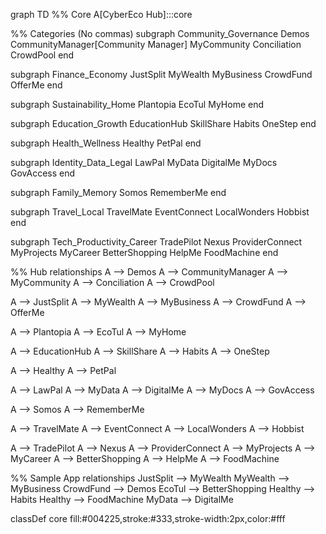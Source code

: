 graph TD
  %% Core
  A[CyberEco Hub]:::core

  %% Categories (No commas)
  subgraph Community_Governance
    Demos
    CommunityManager[Community Manager]
    MyCommunity
    Conciliation
    CrowdPool
  end

  subgraph Finance_Economy
    JustSplit
    MyWealth
    MyBusiness
    CrowdFund
    OfferMe
  end

  subgraph Sustainability_Home
    Plantopia
    EcoTul
    MyHome
  end

  subgraph Education_Growth
    EducationHub
    SkillShare
    Habits
    OneStep
  end

  subgraph Health_Wellness
    Healthy
    PetPal
  end

  subgraph Identity_Data_Legal
    LawPal
    MyData
    DigitalMe
    MyDocs
    GovAccess
  end

  subgraph Family_Memory
    Somos
    RememberMe
  end

  subgraph Travel_Local
    TravelMate
    EventConnect
    LocalWonders
    Hobbist
  end

  subgraph Tech_Productivity_Career
    TradePilot
    Nexus
    ProviderConnect
    MyProjects
    MyCareer
    BetterShopping
    HelpMe
    FoodMachine
  end

  %% Hub relationships
  A --> Demos
  A --> CommunityManager
  A --> MyCommunity
  A --> Conciliation
  A --> CrowdPool

  A --> JustSplit
  A --> MyWealth
  A --> MyBusiness
  A --> CrowdFund
  A --> OfferMe

  A --> Plantopia
  A --> EcoTul
  A --> MyHome

  A --> EducationHub
  A --> SkillShare
  A --> Habits
  A --> OneStep

  A --> Healthy
  A --> PetPal

  A --> LawPal
  A --> MyData
  A --> DigitalMe
  A --> MyDocs
  A --> GovAccess

  A --> Somos
  A --> RememberMe

  A --> TravelMate
  A --> EventConnect
  A --> LocalWonders
  A --> Hobbist

  A --> TradePilot
  A --> Nexus
  A --> ProviderConnect
  A --> MyProjects
  A --> MyCareer
  A --> BetterShopping
  A --> HelpMe
  A --> FoodMachine

  %% Sample App relationships
  JustSplit --> MyWealth
  MyWealth --> MyBusiness
  CrowdFund --> Demos
  EcoTul --> BetterShopping
  Healthy --> Habits
  Healthy --> FoodMachine
  MyData --> DigitalMe

  classDef core fill:#004225,stroke:#333,stroke-width:2px,color:#fff
